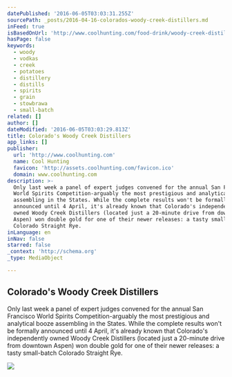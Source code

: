 ```yaml
---
datePublished: '2016-06-05T03:03:31.255Z'
sourcePath: _posts/2016-04-16-colorados-woody-creek-distillers.md
inFeed: true
isBasedOnUrl: 'http://www.coolhunting.com/food-drink/woody-creek-distillers-colorado'
hasPage: false
keywords:
  - woody
  - vodkas
  - creek
  - potatoes
  - distillery
  - distills
  - spirits
  - grain
  - stowbrawa
  - small-batch
related: []
author: []
dateModified: '2016-06-05T03:03:29.813Z'
title: Colorado's Woody Creek Distillers
app_links: []
publisher:
  url: 'http://www.coolhunting.com'
  name: Cool Hunting
  favicon: 'http://assets.coolhunting.com/favicon.ico'
  domain: www.coolhunting.com
description: >-
  Only last week a panel of expert judges convened for the annual San Francisco
  World Spirits Competition-arguably the most prestigious and analytical booze
  assembling in the States. While the complete results won't be formally
  announced until 4 April, it's already known that Colorado's independently
  owned Woody Creek Distillers (located just a 20-minute drive from downtown
  Aspen) won double gold for one of their newer releases: a tasty small-batch
  Colorado Straight Rye.
inLanguage: en
inNav: false
starred: false
_context: 'http://schema.org'
_type: MediaObject

---
```

<article style=""><h1>Colorado's Woody Creek Distillers</h1><p>Only last week a panel of expert judges convened for the annual San Francisco World Spirits Competition-arguably the most prestigious and analytical booze assembling in the States. While the complete results won't be formally announced until 4 April, it's already known that Colorado's independently owned Woody Creek Distillers (located just a 20-minute drive from downtown Aspen) won double gold for one of their newer releases: a tasty small-batch Colorado Straight Rye.</p><img src="http://assets.coolhunting.com/coolhunting/2016/03/25/large_Woody-Creek-Tour-01.jpg" /></article>